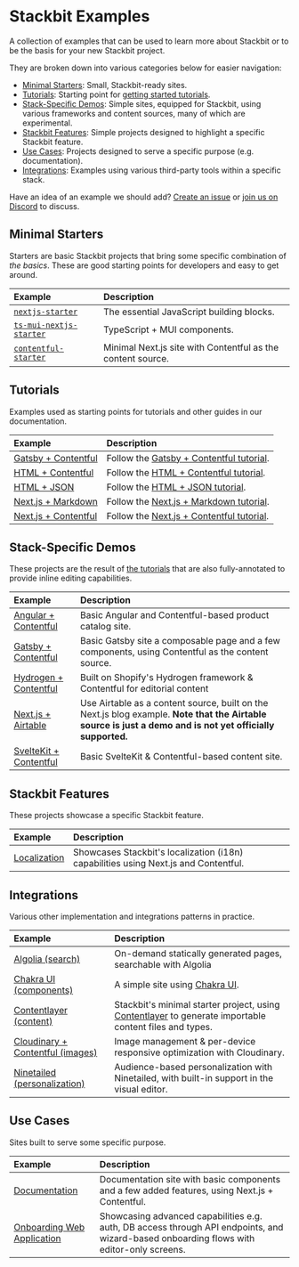 # Stackbit Examples

A collection of examples that can be used to learn more about Stackbit or to be the basis for your new Stackbit project.

They are broken down into various categories below for easier navigation:

- [Minimal Starters](#minimal-starters): Small, Stackbit-ready sites.
- [Tutorials](#tutorials): Starting point for [getting started tutorials](https://docs.stackbit.com/getting-started).
- [Stack-Specific Demos](#stack-specific-demos): Simple sites, equipped for Stackbit, using various frameworks and content sources, many of which are experimental.
- [Stackbit Features](#stackbit-features): Simple projects designed to highlight a specific Stackbit feature.
- [Use Cases](#use-cases): Projects designed to serve a specific purpose (e.g. documentation).
- [Integrations](#integrations): Examples using various third-party tools within a specific stack.

Have an idea of an example we should add? [Create an issue](https://github.com/stackbit-themes/stackbit-examples/issues/new) or [join us on Discord](https://discord.gg/HUNhjVkznH) to discuss.

## Minimal Starters

Starters are basic Stackbit projects that bring some specific combination of _the basics_. These are good starting points for developers and easy to get around.

| Example                                                                             | Description                                                 |
| :---------------------------------------------------------------------------------- | :---------------------------------------------------------- |
| [`nextjs-starter`](https://github.com/stackbit-themes/nextjs-starter)               | The essential JavaScript building blocks.                   |
| [`ts-mui-nextjs-starter`](https://github.com/stackbit-themes/ts-mui-nextjs-starter) | TypeScript + MUI components.                                |
| [`contentful-starter`](https://github.com/stackbit-themes/contentful-starter)       | Minimal Next.js site with Contentful as the content source. |

## Tutorials

Examples used as starting points for tutorials and other guides in our documentation.

| Example                                                                                                           | Description                                                                                              |
| :---------------------------------------------------------------------------------------------------------------- | :------------------------------------------------------------------------------------------------------- |
| [Gatsby + Contentful](https://github.com/stackbit-themes/stackbit-examples/tree/main/tutorial-gatsby-contentful)  | Follow the [Gatsby + Contentful tutorial](https://docs.stackbit.com/getting-started/gatsby-contentful).  |
| [HTML + Contentful](https://github.com/stackbit-themes/stackbit-examples/tree/main/tutorial-html-contentful)      | Follow the [HTML + Contentful tutorial](https://docs.stackbit.com/getting-started/html-contentful).      |
| [HTML + JSON](https://github.com/stackbit-themes/stackbit-examples/tree/main/tutorial-html-contentful)            | Follow the [HTML + JSON tutorial](https://docs.stackbit.com/getting-started/html-json).                  |
| [Next.js + Markdown](https://github.com/stackbit-themes/stackbit-examples/tree/main/tutorial-nextjs-files)        | Follow the [Next.js + Markdown tutorial](https://docs.stackbit.com/getting-started/nextjs-markdown).     |
| [Next.js + Contentful](https://github.com/stackbit-themes/stackbit-examples/tree/main/tutorial-nextjs-contentful) | Follow the [Next.js + Contentful tutorial](https://docs.stackbit.com/getting-started/nextjs-contentful). |

## Stack-Specific Demos

These projects are the result of [the tutorials](#tutorials) that are also fully-annotated to provide inline editing capabilities.

| Example                                                                                                                | Description                                                                                                                                                |
| :--------------------------------------------------------------------------------------------------------------------- | :--------------------------------------------------------------------------------------------------------------------------------------------------------- |
| [Angular + Contentful](https://github.com/stackbit-themes/stackbit-examples/tree/main/angular-contentful)              | Basic Angular and Contentful-based product catalog site.                                                                                                   |
| [Gatsby + Contentful](https://github.com/stackbit-themes/stackbit-examples/tree/main/gatsby-contentful)                | Basic Gatsby site a composable page and a few components, using Contentful as the content source.                                                          |
| [Hydrogen + Contentful](https://github.com/stackbit-themes/stackbit-examples/tree/main/hydrogen-contentful-demo-store) | Built on Shopify's Hydrogen framework & Contentful for editorial content                                                                                   |
| [Next.js + Airtable](https://github.com/stackbit-themes/stackbit-examples/tree/main/airtable-content-source)           | Use Airtable as a content source, built on the Next.js blog example. **Note that the Airtable source is just a demo and is not yet officially supported.** |
| [SvelteKit + Contentful](https://github.com/stackbit-themes/stackbit-examples/tree/main/sveltekit-contentful)          | Basic SvelteKit & Contentful-based content site.                                                                                                           |

## Stackbit Features

These projects showcase a specific Stackbit feature.

| Example                                                                                               | Description                                                                         |
| :---------------------------------------------------------------------------------------------------- | :---------------------------------------------------------------------------------- |
| [Localization](https://github.com/stackbit-themes/stackbit-examples/tree/main/i18n-nextjs-contentful) | Showcases Stackbit's localization (i18n) capabilities using Next.js and Contentful. |

## Integrations

Various other implementation and integrations patterns in practice.

| Example                                                                                                                   | Description                                                                                                                             |
| :------------------------------------------------------------------------------------------------------------------------ | :-------------------------------------------------------------------------------------------------------------------------------------- |
| [Algolia (search)](https://github.com/stackbit-themes/stackbit-examples/tree/main/algolia-search)                         | On-demand statically generated pages, searchable with Algolia                                                                           |
| [Chakra UI (components)](https://github.com/stackbit-themes/stackbit-examples/tree/main/chakra-ui)                        | A simple site using [Chakra UI](https://chakra-ui.com/).                                                                                |
| [Contentlayer (content)](https://github.com/stackbit-themes/stackbit-examples/tree/main/contentlayer)                     | Stackbit's minimal starter project, using [Contentlayer](https://www.contentlayer.dev/) to generate importable content files and types. |
| [Cloudinary + Contentful (images)](https://github.com/stackbit-themes/stackbit-examples/tree/main/cloudinary-contentful)  | Image management & per-device responsive optimization with Cloudinary.                                                                  |
| [Ninetailed (personalization)](https://github.com/stackbit-themes/stackbit-examples/tree/main/ninetailed-personalization) | Audience-based personalization with Ninetailed, with built-in support in the visual editor.                                             |

## Use Cases

Sites built to serve some specific purpose.

| Example                                                                                                        | Description                                                                                                                              |
| :------------------------------------------------------------------------------------------------------------- | :--------------------------------------------------------------------------------------------------------------------------------------- |
| [Documentation](https://github.com/stackbit-themes/stackbit-examples/tree/main/documentation)                  | Documentation site with basic components and a few added features, using Next.js + Contentful.                                           |
| [Onboarding Web Application](https://github.com/stackbit-themes/stackbit-examples/tree/main/onboarding-webapp) | Showcasing advanced capabilities e.g. auth, DB access through API endpoints, and wizard-based onboarding flows with editor-only screens. |
